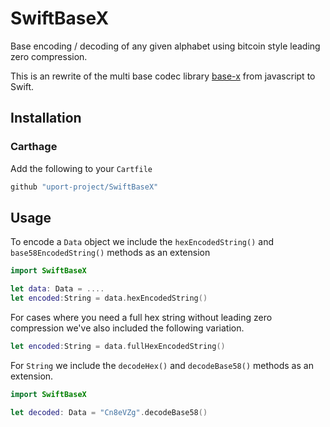 # SwiftBaseX

Base encoding / decoding of any given alphabet using bitcoin style leading zero compression.

This is an rewrite of the multi base codec library [base-x](https://github.com/cryptocoinjs/base-x) from javascript to Swift.

## Installation

### Carthage

Add the following to your `Cartfile`

```ruby
github "uport-project/SwiftBaseX"
```

## Usage

To encode a `Data` object we include the `hexEncodedString()` and `base58EncodedString()` methods as an extension

```swift
import SwiftBaseX

let data: Data = ....
let encoded:String = data.hexEncodedString()
```

For cases where you need a full hex string without leading zero compression we've also included the following variation.

```swift
let encoded:String = data.fullHexEncodedString()
```

For `String` we include the `decodeHex()` and `decodeBase58()` methods as an extension.

```swift
import SwiftBaseX

let decoded: Data = "Cn8eVZg".decodeBase58()
```

